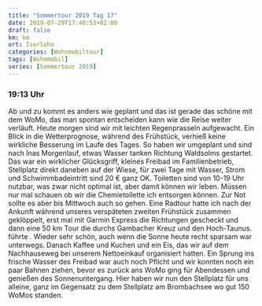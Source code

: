 ```yaml
---
title: "Sommertour 2019 Tag 17"
date: 2019-07-29T17:40:53+02:00
draft: false
km: km
ort: Iserlohn
categories: [Wohnmobiltour]
tags: [Wohnmobil]
series: [Sommertour 2019]
---
```


### 19:13 Uhr

Ab und zu kommt es anders wie geplant und das ist gerade das schöne mit dem WoMo, das man spontan entscheiden kann wie die Reise weiter verläuft.
Heute morgen sind wir mit leichten Regenprasseln aufgewacht. Ein Blick in die Wetterprognose, während des Frühstück, verhieß keine wirkliche Besserung im Laufe des Tages. So haben wir umgeplant und sind nach Inas Morgenlauf, etwas Wasser tanken Richtung Waldsolms gestartet. 
Das war ein wirklicher Glücksgriff, kleines Freibad im Familienbetrieb, Stellplatz direkt daneben auf der Wiese, für zwei Tage mit Wasser, Strom und Schwimmbadeintritt sind 20 € ganz OK. Toiletten sind von 10-19 Uhr nutzbar, was zwar nicht optimal ist, aber damit können wir leben. Müssen nur mal schauen ob wir die Chemietoilette ich entsorgen können. Zur Not sollte es aber bis Mittwoch auch so gehen.
Eine Radtour hatte ich nach der Ankunft während unseres verspäteten zweiten Frühstück zusammen geklöppelt, erst mal mit Garmin Express die Richtungen gescheckt und dann eine 50 km Tour die durchs Gambacher Kreuz und den Hoch-Taunus. führte . Wieder sehr schön, auch wenn die Sonne heute recht sparsam war unterwegs.
Danach Kaffee und Kuchen und ein Eis, das wir auf dem Nachhauseweg bei unserem Nettoeinkauf organisiert hatten. Ein Sprung ins frische Wasser des Freibad war auch noch Pflicht und wir konnten noch ein paar Bahnen ziehen, bevor es zurück ans WoMo ging für Abendessen und genießen des Sonnenuntergang. Hier haben wir nun den Stellplatz für uns alleine, ganz im Gegensatz zu dem Stellplatz am Brombachsee wo gut 150 WoMos standen.
